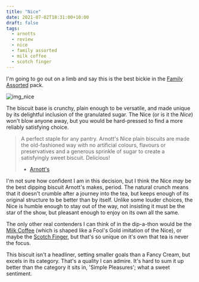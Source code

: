 ```yaml
---
title: "Nice"
date: 2021-07-02T18:31:00+10:00
draft: false
tags:
  - arnotts
  - review
  - nice
  - family assorted
  - milk coffee
  - scotch finger
---
```


I'm going to go out on a limb and say this is the best bickie in the [Family Assorted][link-family-assorted] pack.

<!--more-->

![img_nice](/arnotts/nice/nice.png)

The biscuit base is crunchy, plain enough to be versatile, and made unique by its delightful inclusion of the granulated sugar. The Nice (or is it the _Nice_) won't blow anyone away, but you would be hard-pressed to find a more reliably satisfying choice.

> A perfect staple for any pantry. Arnott's Nice plain biscuits are made the old-fashioned way with no artificial colours, flavours or preservatives and a generous sprinkle of sugar to create a satisfyingly sweet biscuit. Delicious!
>
> - [Arnott's][link-nice]

I'm not sure how confident I am in this decision, but I think the Nice _may_ be the best dipping biscuit Arnott's makes, period. The natural crunch means that it doesn't crumble after a journey into the tea, but keeps enough of its original structure to be better than by itself. Unlike some louder choices, the Nice is humble enough to stay out of the way, not insisting it must be the star of the show, but pleasant enough to enjoy on its own all the same.

The only other real contenders I can think of in the dip-a-thon would be the [Milk Coffee][link-milk-coffee] (which is shaped like a Fool's Gold imitation of the Nice), or maybe the [Scotch Finger][link-scotch-finger], but that's so unique on it's own that tea is never the focus.

This biscuit isn't a headliner, setting smaller goals than a Fancy Cream, but excels in its category. That's a quality I can admire. It's hard to sum it up better than the category it sits in, 'Simple Pleasures'; what a sweet sentiment.





[link-family-assorted]: https://www.arnotts.com/products/Assorted-pack/assorted-biscuits/family-assorted-variety
[link-nice]: https://www.arnotts.com/products/plain-biscuits/simple-pleasures/nice
[link-milk-coffee]: https://www.arnotts.com/products/plain-biscuits/simple-pleasures/milk-coffee
[link-scotch-finger]: https://www.arnotts.com/products/plain-biscuits/scotch-finger